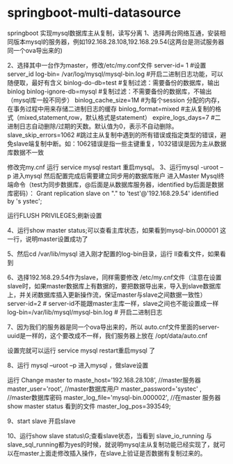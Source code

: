 # springboot-multi-datasource
springboot 实现mysql数据库主从复制，读写分离
1、选择两台网络互通，安装相同版本mysql的服务器，例如192.168.28.108,192.168.29.54(这两台是测试服务器同一个ova导出来的)

2、选择其中一台作为master，修改/etc/my.conf文件
server-id= 1 #设置server_id
log-bin= /var/log/mysql/mysql-bin.log  #开启二进制日志功能，可以随便取，最好有含义
binlog-do-db=test  #复制过滤：需要备份的数据库，输出binlog
binlog-ignore-db=mysql  #复制过滤：不需要备份的数据库，不输出（mysql库一般不同步）
binlog_cache_size=1M  #为每个session 分配的内存，在事务过程中用来存储二进制日志的缓存
binlog_format=mixed #主从复制的格式（mixed,statement,row，默认格式是statement）
expire_logs_days=7 #二进制日志自动删除/过期的天数。默认值为0，表示不自动删除。
slave_skip_errors=1062 #跳过主从复制中遇到的所有错误或指定类型的错误，避免slave端复制中断。如：1062错误是指一些主键重复，1032错误是因为主从数据库数据不一致

 

修改完my.cnf 运行 service mysql restart 重启mysql。
3、运行mysql -uroot –p 进入mysql 然后配置完成后需要建立同步用的数据库账户
进入Master Mysql终端命令（test为同步数据库，@后面是从数据库服务器，identified by后面是数据库密码）：
Grant replication slave on "." to 'test'@'192.168.29.54' identified by 's                                                                                                                                                             ystec';

运行FLUSH PRIVILEGES;刷新设置
 
 

4、运行show master status;可以查看主库状态，如果看到mysql-bin.000001 这一行，说明master设置成功了
 

5、然后cd /var/lib/mysql 进入刚才配置的log-bin目录，运行 ll查看文件，如果看到

 

6、选择192.168.29.54作为slave，同样需要修改 /etc/my.cnf文件（注意在设置slave时，如果master数据库上有数据的，要把数据导出来，导入到slave数据库上，并关闭数据库插入更新操作流，保证master与slave之间数据一致性）
server-id=2 # server-id不能跟master主库一样，slave之间也不能设置成一样
log-bin=/var/lib/mysql/mysql-bin.log  # 开启二进制日志
 
7、因为我们的服务器是同一个ova导出来的，所以 auto.cnf文件里面的server-uuid是一样的，这个要改成不一样，我们服务器上放在 /opt/data/auto.cnf

 
 
设置完就可以运行 service mysql restart重启mysql 了

8、运行 mysql –uroot –p 进入mysql ，做slave设置

运行
Change master to 
maste_host=’192.168.28.108’,        //master服务器
master_user='root',                //master数据库用户
master_password='systec' ,          //master数据库密码
master_log_file='mysql-bin.000002',  //在master 服务器 show master status 看到的文件
master_log_pos=393549;

 

 

9、start slave 开启slave

10、运行show slave status\G;查看slave状态，当看到 slave_io_running 与slave_sql_running都为yes的时候，就说明mysql主从复制功能已经实现了，就可以在master上面走修改插入操作，在slave上验证是否数据有复制过来的。


 
